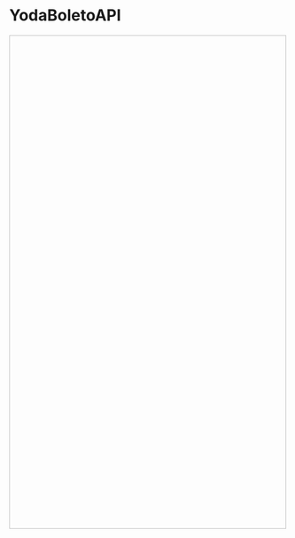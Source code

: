 # YodaBoletoAPI
<img href="https://raw.githubusercontent.com/powernepo/YodaBoletoAPI/master/src/public/img/APP.PNG" width="500" height="891"/>
